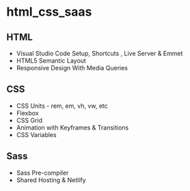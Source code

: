 # html_css_saas

## HTML

- Visual Studio Code Setup, Shortcuts , Live Server & Emmet
- HTML5 Semantic Layout
- Responsive Design With Media Queries

## CSS

- CSS Units - rem, em, vh, vw, etc
- Flexbox
- CSS Grid
- Animation with Keyframes & Transitions
- CSS Variables

## Sass

- Sass Pre-compiler
- Shared Hosting & Netlify
